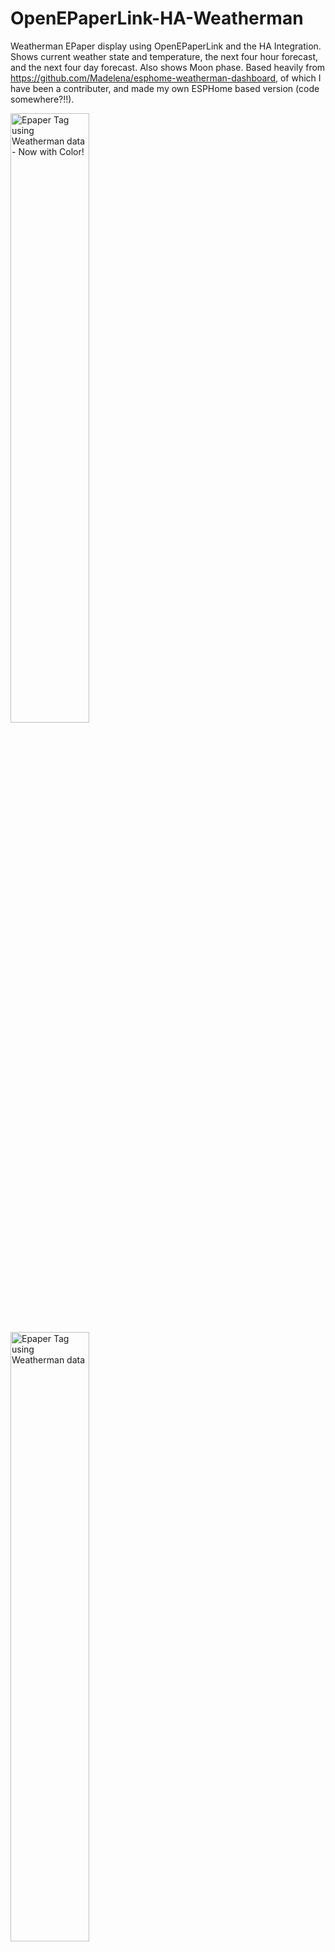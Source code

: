 # OpenEPaperLink-HA-Weatherman
Weatherman EPaper display using OpenEPaperLink and the HA Integration. Shows current weather state and temperature, the next four hour forecast, and the next four day forecast. Also shows Moon phase. Based heavily from https://github.com/Madelena/esphome-weatherman-dashboard, of which I have been a contributer, and made my own ESPHome based version (code somewhere?!!).

<img src="20231128_074529_resized.jpg" width="50%" alt="Epaper Tag using Weatherman data - Now with Color!">
<img src="20230925_143005.jpg" width="50%" alt="Epaper Tag using Weatherman data">

Home Assistant and a working [OpenEpaper](https://openepaperlink.de/) setup, with HA Integration - https://github.com/jonasniesner/open_epaper_link_homeassistant

## Sensors/Integrations needed:

* https://github.com/jonasniesner/open_epaper_link_homeassistant (Install via HACS)
* https://www.home-assistant.io/integrations/met - Weather info
* https://www.home-assistant.io/integrations/moon - Moon phases
* https://www.home-assistant.io/integrations/sun - Sun sensor, help with weather icons if it's clear at night (so you don't see a Sun at night!)

The scripts will find your Weather Integration sensor, and will work no matter what it is called, as long as you have only one weather integration active, and as long as that exposes only one entity in Home Assistant. If you have more than one of either, set the value of the forecast_entity near the top of the `ha-configuration.yaml` file manually to be the name of your weather sensor e.g. `weather.forecast_home` or `weather.home` using the yaml like the below (remember to keep all indents as they are already in the file):
```
variables:
        forecast_entity: weather.home
```
The script also assumes your Moon sensor is called `sensor.moon_phase`. There is a service call to `weather.get_forecasts` at the top of the HA configuration file to get the hourly weather, which calls this data variable `weather_home_hourly`. `get_forecasts` is a different response to `get_forecast`, so make sure you are on HA version 2023.12 or greater - it will break if you use `get_forecast`!

## Breaking changes with HASS 2024.4!
There are breaking changes with HASS 2024.4, and you will need to change your configuration.yaml or else this will stop working!
There are quite a few changes needed, so it might be easiest to replace all the configuration with the [new one](ha-configuration.yaml).

## Tag size - 1.54", 2.9" and 4.2"
A 2.9" weather tag, which shows the current weather, and the following four hours and days ahead.

<img src="20230925_143005.jpg" width="50%" alt="Epaper Tag using Weatherman data">

A fully featured "kitchen sink" 4.2" tag that has lots of current weather data, the Sun rising & setting times, an additional day on the daily forecasts, and a lot more info in all the forecasts.

<img src="20231213_212527_resized.jpg" width="50%" alt="4.2 'Kitchen Sink' Tag using Weatherman data">

Another more simple looking 4.2" tag, made by [@svenove](https://github.com/svenove/):

<img src="4.2-tag.jpg" width="50%" alt="4.2 Epaper Tag using Weatherman data">

A small 1.54" mini version, which shows the current weather, and the following hour and day ahead.

<img src="20231207_130735_resized.jpg" width="50%" alt="1.54 Epaper Tag using Weatherman data">



## Installation
* Add font `GothamRnd-Bold.ttf` to `/config/media` Home Assistant (create the folder "media" too).
* Add template sensor `ha-configuration.yaml` to your configuration file in Home Assistant.
* Add contents of `automation-2.9.yaml` (2.9") or `automation-4.2.yaml` (4.2") to a new automation in Home Assistant (Choose "Edit in Yaml" from top right three dots in a new automation). The automation is using a time template of every 15 minutes - adjust according to taste! There is also a condition on the automation to stop updating between 11pm and 6am - to aid in the lifespan of the display. Other checks could be put in place to only allow for updating the display on human presense etc.

## Customizing
### Time format
Time format for the hourly conditions can be formatted using the python function `timestamp_custom()` for, e.g. 12h time - 2 PM, or e.g. 24h time - 14:

`{{ as_timestamp(weather_home_hourly['weather.home']['forecast'][0].datetime) | timestamp_custom('%I %p') }}` = 02 PM  
`{{ as_timestamp(weather_home_hourly['weather.home']['forecast'][0].datetime) | timestamp_custom('%I') | int }} {{ as_timestamp(weather_home_hourly.['weather.home']['forecast'][0].datetime) | timestamp_custom('%p') }}` = 2 PM  
`{{ as_timestamp(weather_home_hourly['weather.home']['forecast'][0].datetime) | timestamp_custom('%H') }}` = 14  

### Day names
To change the display of the day names to your prefered language, replace these occurences in the configuration with your own:
`{{ "%s" % (["Sun","Mon","Tue","Wed","Thu","Fri","Sat"][as_timestamp(weather_home_daily['weather.forecast_home']['forecast'][1].datetime) | timestamp_custom('%w') | int]) }}`

### Start daily forcast with today
By default, the first day shown is tomorrow.
If you want to display today as the first day, simply substract 1 from all the indexes in the configuration.
Example (changed [1] to [0]):
```
wm_temp_4: >
            {{ weather_home_daily['weather.forecast_home']['forecast'][0].temperature | round }}
```

### Precipitation accuracy
I have removed the rounding for precipitation values (usually in mm). This will add a lot more 0.0, 0.1, 1.2 numbers on your screen. To tidy it up and just have round numbers, just add `| round` filter to any precipitation value in ha-configuration, e.g:
```
wm_precipitation_0: >
          {{ weather_home_hourly['weather.home']['forecast'][0].precipitation | round }}
```

### Temperature right now
If you have an outdoor temperature sensor available in HASS, you could display that for the current temperature instead of the forecasted temperature.
Replace this with your temperature entity: `state_attr('sensor.weatherman_data_tag','wm_temp_0')`

### Units
The units for temperature, wind speed and precipitation are set in the forecast entity (cog wheel).
You might need to change the units in the automation to (e.g from C to F, mm to in, etc).

### Battery
There is a battery percentage for a tag in the attributes of the "weatherman" sensor (battery_strength_0000028329e608ff) for one of my tags, but this is no longer used - as the tags have a built in low battery sensor icon. You can remove this code in the weatherman template sensor if you wish. Or if you want a more dynamic battery icon - disable the low battery icon in the tag using your OEPL Access Point tag config command, and add in the following code to the automation:

```
- type: icon
          value: "{{ state_attr('sensor.weatherman_data_tag','battery_strength_0000028329e608ff') | string }}"
          x: 0
          y: 0
          size: 16
          color: >
            {% if state_attr('sensor.weatherman_data_tag','battery_strength_0000028329e608ff') == 'battery-low' or state_attr('sensor.weatherman_data_tag','battery_strength_0000028329e608ff') == 'battery-unknown' %}
              red
            {% else %}
              black
            {% endif %}
```

